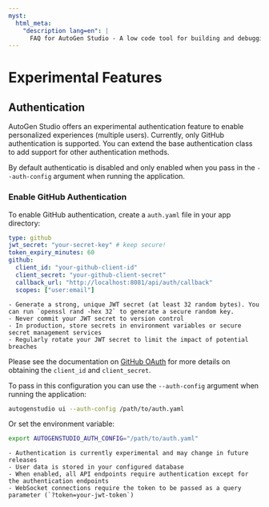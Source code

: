 ```yaml
---
myst:
  html_meta:
    "description lang=en": |
      FAQ for AutoGen Studio - A low code tool for building and debugging multi-agent systems
---
```


# Experimental Features

## Authentication

AutoGen Studio offers an experimental authentication feature to enable personalized experiences (multiple users). Currently, only GitHub authentication is supported. You can extend the base authentication class to add support for other authentication methods.

By default authenticatio is disabled and only enabled when you pass in the `--auth-config` argument when running the application.

### Enable GitHub Authentication

To enable GitHub authentication, create a `auth.yaml` file in your app directory:

```yaml
type: github
jwt_secret: "your-secret-key" # keep secure!
token_expiry_minutes: 60
github:
  client_id: "your-github-client-id"
  client_secret: "your-github-client-secret"
  callback_url: "http://localhost:8081/api/auth/callback"
  scopes: ["user:email"]
```

```{caution}
- Generate a strong, unique JWT secret (at least 32 random bytes). You can run `openssl rand -hex 32` to generate a secure random key.
- Never commit your JWT secret to version control
- In production, store secrets in environment variables or secure secret management services
- Regularly rotate your JWT secret to limit the impact of potential breaches
```

Please see the documentation on [GitHub OAuth](https://docs.github.com/en/apps/oauth-apps/building-oauth-apps/authenticating-to-the-rest-api-with-an-oauth-app) for more details on obtaining the `client_id` and `client_secret`.

To pass in this configuration you can use the `--auth-config` argument when running the application:

```bash
autogenstudio ui --auth-config /path/to/auth.yaml
```

Or set the environment variable:

```bash
export AUTOGENSTUDIO_AUTH_CONFIG="/path/to/auth.yaml"
```

```{note}
- Authentication is currently experimental and may change in future releases
- User data is stored in your configured database
- When enabled, all API endpoints require authentication except for the authentication endpoints
- WebSocket connections require the token to be passed as a query parameter (`?token=your-jwt-token`)

```
